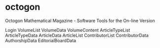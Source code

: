 # octogon

Octogon Mathematical Magazine - Software Tools for the On-line Version

Login
VolumeList
VolumeData
VolumeContent
ArticleTypeList
ArticleTypeData
ArticleData
ArticleList
ContributorList
ContributorData
AuthorshipData
EditorialBoardData

